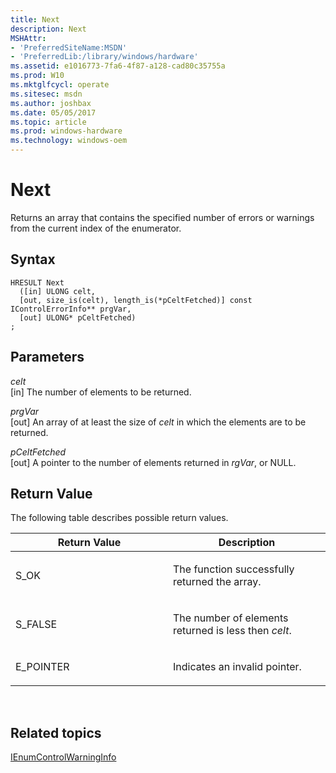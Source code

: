 ```yaml
---
title: Next
description: Next
MSHAttr:
- 'PreferredSiteName:MSDN'
- 'PreferredLib:/library/windows/hardware'
ms.assetid: e1016773-7fa6-4f87-a128-cad80c35755a
ms.prod: W10
ms.mktglfcycl: operate
ms.sitesec: msdn
ms.author: joshbax
ms.date: 05/05/2017
ms.topic: article
ms.prod: windows-hardware
ms.technology: windows-oem
---
```


# Next


Returns an array that contains the specified number of errors or warnings from the current index of the enumerator.

## Syntax


``` syntax
HRESULT Next
  ([in] ULONG celt,
  [out, size_is(celt), length_is(*pCeltFetched)] const IControlErrorInfo** prgVar,
  [out] ULONG* pCeltFetched)
;
```

## Parameters


<a href="" id="celt"></a>*celt*  
\[in\] The number of elements to be returned.

<a href="" id="prgvar"></a>*prgVar*  
\[out\] An array of at least the size of *celt* in which the elements are to be returned.

<a href="" id="pceltfetched"></a>*pCeltFetched*  
\[out\] A pointer to the number of elements returned in *rgVar*, or NULL.

## Return Value


The following table describes possible return values.

<table>
<colgroup>
<col width="50%" />
<col width="50%" />
</colgroup>
<thead>
<tr class="header">
<th>Return Value</th>
<th>Description</th>
</tr>
</thead>
<tbody>
<tr class="odd">
<td><p>S_OK</p></td>
<td><p>The function successfully returned the array.</p></td>
</tr>
<tr class="even">
<td><p>S_FALSE</p></td>
<td><p>The number of elements returned is less then <em>celt</em>.</p></td>
</tr>
<tr class="odd">
<td><p>E_POINTER</p></td>
<td><p>Indicates an invalid pointer.</p></td>
</tr>
</tbody>
</table>

 

## Related topics


[IEnumControlWarningInfo](ienumcontrolwarninginfo.md)

 

 







